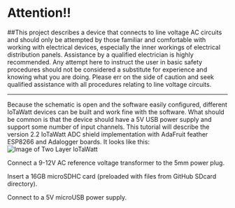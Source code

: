 # Attention!!

##This project describes a device that connects to line voltage AC circuits and should only be attempted by those familiar and comfortable with working with electrical devices, especially the inner workings of electrical distribution panels.  Assistance by a qualified electrician is highly recommended.  Any attempt here to instruct the user in basic safety procedures should not be considered a substitute for experience and knowing what you are doing.  Please err on the side of caution and seek qualified assistance with all procedures relating to line voltage circuits.

***

Because the schematic is open and the software easily configured, different IoTaWatt devices can be built and work fine with the software.  What should be common is that the device should have a 5V USB power supply and support some number of input channels.  This tutorial will describe the version 2.2 IoTaWatt ADC shield implementation with AdaFruit feather ESP8266 and Adalogger boards.  It looks like this:
![Image of Two Layer IoTaWatt](http://iotawatt.com/Images/double.png)

Connect a 9-12V AC reference voltage transformer to the 5mm power plug.

Insert a 16GB microSDHC card (preloaded with files from GitHub SDcard directory).

Connect to a 5V microUSB power supply.
 
 